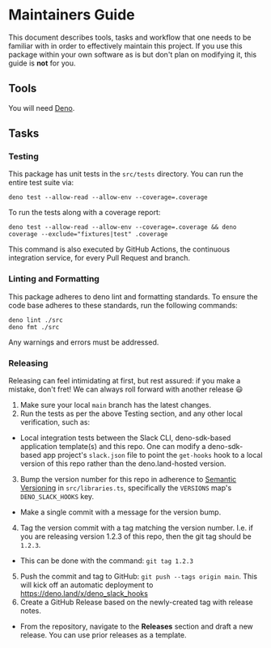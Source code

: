 # Maintainers Guide

This document describes tools, tasks and workflow that one needs to be familiar with in order to effectively maintain
this project. If you use this package within your own software as is but don't plan on modifying it, this guide is
**not** for you.

## Tools

You will need [Deno](https://deno.land).

## Tasks

### Testing

This package has unit tests in the `src/tests` directory. You can run the entire test suite via:

    deno test --allow-read --allow-env --coverage=.coverage

To run the tests along with a coverage report:

    deno test --allow-read --allow-env --coverage=.coverage && deno coverage --exclude="fixtures|test" .coverage

This command is also executed by GitHub Actions, the continuous integration service, for every Pull Request and branch.

### Linting and Formatting

This package adheres to deno lint and formatting standards. To ensure the code base adheres to these standards, run the following commands:

    deno lint ./src
    deno fmt ./src

Any warnings and errors must be addressed.

### Releasing

Releasing can feel intimidating at first, but rest assured: if you make a mistake, don't fret! We can always roll forward with another release 😃

1. Make sure your local `main` branch has the latest changes.
2. Run the tests as per the above Testing section, and any other local verification, such as:
  - Local integration tests between the Slack CLI, deno-sdk-based application template(s) and this repo. One can modify a deno-sdk-based app project's `slack.json` file to point the `get-hooks` hook to a local version of this repo rather than the deno.land-hosted version.
3. Bump the version number for this repo in adherence to [Semantic Versioning](http://semver.org/) in `src/libraries.ts`, specifically the `VERSIONS` map's `DENO_SLACK_HOOKS` key.
  - Make a single commit with a message for the version bump.
4. Tag the version commit with a tag matching the version number. I.e. if you are releasing version 1.2.3 of this repo, then the git tag should be `1.2.3`.
  - This can be done with the command: `git tag 1.2.3`
5. Push the commit and tag to GitHub: `git push --tags origin main`. This will kick off an automatic deployment to https://deno.land/x/deno_slack_hooks
6. Create a GitHub Release based on the newly-created tag with release notes.
  - From the repository, navigate to the **Releases** section and draft a new release. You can use prior releases as a template.
